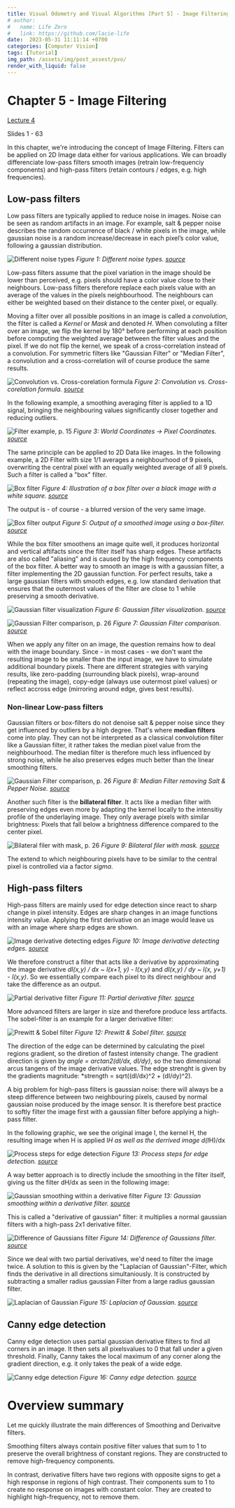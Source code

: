 ```yaml
---
title: Visual Odometry and Visual Algorithms [Part 5] - Image Filtering
# author:
#   name: Life Zero
#   link: https://github.com/lacie-life
date:  2023-05-31 11:11:14 +0700
categories: [Computer Vision]
tags: [Tutorial]
img_path: /assets/img/post_assest/pvo/
render_with_liquid: false
---
```


# Chapter 5 - Image Filtering

[Lecture 4](http://rpg.ifi.uzh.ch/docs/teaching/2019/04_filtering.pdf) 

Slides 1 - 63

In this chapter, we're introducing the concept of Image Filtering. 
Filters can be applied on 2D Image data either for various applications. We can broadly differenciate low-pass filters smooth images
(retrain low-frequenciy components) and high-pass filters (retain contours / edges, e.g. high frequencies). 


## Low-pass filters
Low pass filters are typically applied to reduce noise in images. Noise can be seen as random artifacts in an image. 
For example, salt & pepper noise describes the random occurrence of black / white pixels in the image, while
gaussian noise is a random increase/decrease in each pixel’s color value, following a gaussian distribution.

![Different noise types](https://github.com/lacie-life/lacie-life.github.io/blob/main/assets/img/post_assest/pvo/chapter_5/1_different_noise_types.png?raw=true)
*Figure 1: Different noise types. [source](http://rpg.ifi.uzh.ch/docs/teaching/2019/04_filtering.pdf)*


Low-pass filters assume that the pixel variation in the image should be lower than perceived, e.g. pixels should have a
color value close to their neighbours. Low-pass filters therefore replace each pixels value with an average of the values in 
the pixels neighbourhood. The neighbours can either be weighted based on their distance to the center pixel, or equally. 


Moving a filter over all possible positions in an image is called a *convolution*, the filter is called a *Kernel* or *Mask* 
and denoted *H*. 
When convoluting a filter over an image, we flip the kernel by 180° before performing at each position before computing the weighted 
average between the filter values and the pixel. If we do not flip the kernel, we speak of a cross-correlation instead of a convolution.
For symmetric filters like "Gaussian Filter" or "Median Filter", a convolution and a cross-correlation will of course produce
the same results. 

![Convolution vs. Cross-corelation formula](https://github.com/lacie-life/lacie-life.github.io/blob/main/assets/img/post_assest/pvo/chapter_5/3_convolution_vs_cross-correlation.png?raw=true)
*Figure 2: Convolution vs. Cross-corelation formula. [source](http://rpg.ifi.uzh.ch/docs/teaching/2019/04_filtering.pdf)*

In the following example, a smoothing averaging filter is applied to a 1D signal, bringing the neighbouring values significantly closer together and reducing outliers.

![Filter example, p. 15](https://github.com/lacie-life/lacie-life.github.io/blob/main/assets/img/post_assest/pvo/chapter_5/2_smoothed_signal.png?raw=true)
*Figure 3: World Coordinates -> Pixel Coordinates. [source](http://rpg.ifi.uzh.ch/docs/teaching/2019/04_filtering.pdf)*

The same principle can be applied to 2D Data like images. In the following example, a 2D Filter with size 1/1 averages a neighbourhood of 9 pixels, overwriting the central pixel with an equally weighted average of all 9 pixels. 
Such a filter is called a "box" filter.

![Box filter](https://github.com/lacie-life/lacie-life.github.io/blob/main/assets/img/post_assest/pvo/chapter_5/4_before_filtering_image_with_box_filter.png?raw=true)
*Figure 4: Illustration of a box filter over a black image with a white square. [source](http://rpg.ifi.uzh.ch/docs/teaching/2019/04_filtering.pdf)*

The output is - of course - a blurred version of the very same image.

![Box filter output](https://github.com/lacie-life/lacie-life.github.io/blob/main/assets/img/post_assest/pvo/chapter_5/5_after_filtering_image_with_box_filter.png?raw=true)
*Figure 5: Output of a smoothed image using a box-filter. [source](http://rpg.ifi.uzh.ch/docs/teaching/2019/04_filtering.pdf)*

While the box filter smoothens an image quite well, it produces horizontal and vertical aftifacts since the filter itself has
sharp edges. These artifacts are also called "aliasing" and is caused by the high frequency components of the box filter.
A better way to smooth an image is with a gaussian filter, a filter implementing the 2D gaussian function. 
For perfect results, take a large gaussian filters with smooth edges, e.g. low standard derivation that ensures that the outermost
values of the filter are close to 1 while preserving a smooth derivative. 

![Gaussian filter visualization](https://github.com/lacie-life/lacie-life.github.io/blob/main/assets/img/post_assest/pvo/chapter_5/7_gaussian_filter_comparison.png?raw=true)
*Figure 6: Gaussian filter visualization. [source](http://rpg.ifi.uzh.ch/docs/teaching/2019/04_filtering.pdf)*

![Gaussian Filter comparison, p. 26](https://github.com/lacie-life/lacie-life.github.io/blob/main/assets/img/post_assest/pvo/chapter_5/17_gaussian_filter_comparison.png?raw=true)
*Figure 7: Gaussian Filter comparison. [source](http://rpg.ifi.uzh.ch/docs/teaching/2019/04_filtering.pdf)*

When we apply any filter on an image, the question remains how to deal with the image boundary. Since - in most cases - we don't
want the resulting image to be smaller than the input image, we have to simulate additional boundary pixels. 
There are different strategies with varying results, like zero-padding (surrounding black pixels), wrap-around (repeating the image),
copy-edge (always use outermost pixel values) or reflect accross edge (mirroring around edge, gives best results). 


### Non-linear Low-pass filters

Gaussian filters or box-filters do not denoise salt & pepper noise since they get influenced by outliers by a high degree. 
That's where **median filters** come into play. They can not be interpreted as a classical convolution filter like a Gaussian
filter, it rather takes the median pixel value from the neighbourhood. The median filter is therefore much less influenced
by strong noise, while he also preserves edges much better than the linear smoothing filters. 

![Gaussian Filter comparison, p. 26](https://github.com/lacie-life/lacie-life.github.io/blob/main/assets/img/post_assest/pvo/chapter_5/8_median_filtered_image.png?raw=true)
*Figure 8: Median Filter removing Salt & Pepper Noise. [source](http://rpg.ifi.uzh.ch/docs/teaching/2019/04_filtering.pdf)*

Another such filter is the **billateral filter**. It acts like a median filter with preserving edges even more by adapting the kernel
locally to the intensitiy profile of the underlaying image. They only average pixels with similar brightness: Pixels that fall below
a brightness difference compared to the center pixel. 

![Bilateral filer with mask, p. 26](https://github.com/lacie-life/lacie-life.github.io/blob/main/assets/img/post_assest/pvo/chapter_5/9_billateral_filter_demonstration.png?raw=true)
*Figure 9: Bilateral filer with mask. [source](http://rpg.ifi.uzh.ch/docs/teaching/2019/04_filtering.pdf)*

The extend to which neighbouring pixels have to be similar to the central pixel is controlled via a factor *sigma*.


## High-pass filters

High-pass filters are mainly used for edge detection since react to sharp change in pixel intensity. Edges are sharp changes in
an image functions intensity value. Applying the first derivative on an image would leave us with an image where sharp edges 
are shown. 

![Image derivative detecting edges](https://github.com/lacie-life/lacie-life.github.io/blob/main/assets/img/post_assest/pvo/chapter_5/10_image_first_derivative_demonstration.png?raw=true)
*Figure 10: Image derivative detecting edges. [source](http://rpg.ifi.uzh.ch/docs/teaching/2019/04_filtering.pdf)*

We therefore construct a filter that acts like a derivative by approximating the image derivative 
*dI(x,y) / dx ~ I(x+1, y) - I(x,y)* and *dI(x,y) / dy ~ I(x, y+1) - I(x,y)*. 
So we essentially compare each pixel to its direct neighbour and take the difference as an output. 

![Partial derivative filter](https://github.com/lacie-life/lacie-life.github.io/blob/main/assets/img/post_assest/pvo/chapter_5/11_partial_derivative_filters.png?raw=true)
*Figure 11: Partial derivative filter. [source](http://rpg.ifi.uzh.ch/docs/teaching/2019/04_filtering.pdf)*

More advanced filters are larger in size and therefore produce less artifacts. The sobel-filter is an example for a larger
derivative filter:

![Prewitt & Sobel filter](https://github.com/lacie-life/lacie-life.github.io/blob/main/assets/img/post_assest/pvo/chapter_5/12_prewitt_sobel_filter.png?raw=true)
*Figure 12: Prewitt & Sobel filter. [source](http://rpg.ifi.uzh.ch/docs/teaching/2019/04_filtering.pdf)*

The direction of the edge can be determined by calculating the pixel regions gradient, so the diretion of fastest intensity change.
The gradient direction is given by *angle = arctan2(dI/dx, dI/dy)*, so the two dimensional arcus tangens of the image derivative
values. The edge strenght is given by the gradients magnitude: *strength = sqrt((dI/dx)^2 + (dI/dy)^2).


A big problem for high-pass filters is gaussian noise: there will always be a steep difference between two neighbouring pixels, caused
by normal gaussian noise produced by the image sensor. It is therefore best practice to softly filter the image first with a 
gaussian filter before applying a high-pass filter. 


In the following graphic, we see the original image I, the kernel H, the resulting image when H is applied I*H as well as the derrived
image d(I*H)/dx

![Process steps for edge detection](https://github.com/lacie-life/lacie-life.github.io/blob/main/assets/img/post_assest/pvo/chapter_5/13_individual_processing_steps_for_edge_detection.png?raw=true)
*Figure 13: Process steps for edge detection. [source](http://rpg.ifi.uzh.ch/docs/teaching/2019/04_filtering.pdf)*

A way better approach is to directly include the smoothing in the filter itself, giving us the filter dH/dx as seen in
the following image:

![Gaussian smoothing within a derivative filter](https://github.com/lacie-life/lacie-life.github.io/blob/main/assets/img/post_assest/pvo/chapter_5/14_gaussian_smoothing_and_derivative_filter.png)
*Figure 13: Gaussian smoothing within a derivative filter. [source](http://rpg.ifi.uzh.ch/docs/teaching/2019/04_filtering.pdf)*

This is called a "derivative of gaussian" filter: it multiplies a normal gaussian filters with a high-pass 2x1 derivative filter. 

![Difference of Gaussians filter](https://github.com/lacie-life/lacie-life.github.io/blob/main/assets/img/post_assest/pvo/chapter_5/15_difference_of_gaussians_filter.png?raw=true)
*Figure 14: Difference of Gaussians filter. [source](http://rpg.ifi.uzh.ch/docs/teaching/2019/04_filtering.pdf)*

Since we deal with two partial derivatives, we'd need to filter the image twice. A solution to this is given by the 
"Laplacian of Gaussian"-Filter, which finds the derivative in all directions simultaniously. It is constructed by
subtracting a smaller radius gaussian Filter from a large radius gaussian filter.

![Laplacian of Gaussian](https://github.com/lacie-life/lacie-life.github.io/blob/main/assets/img/post_assest/pvo/chapter_5/18_laplacian_of_gaussian.png?raw=true)
*Figure 15: Laplacian of Gaussian. [source](http://rpg.ifi.uzh.ch/docs/teaching/2019/04_filtering.pdf)*

## Canny edge detection

Canny edge detection uses partial gaussian derivative filters to find all corners in an image. It then sets all pixelsvalues to 0 that
fall under a given threshold. Finally, Canny takes the local maximum of any corner along the gradient direction, e.g. it only
takes the peak of a wide edge. 

![Canny edge detection](https://github.com/lacie-life/lacie-life.github.io/blob/main/assets/img/post_assest/pvo/chapter_5/16_canny_edge_detection.png?raw=true)
*Figure 16: Canny edge detection. [source](http://rpg.ifi.uzh.ch/docs/teaching/2019/04_filtering.pdf)*



# Overview summary

Let me quickly illustrate the main differences of Smoothing and Derivaitve filters.

Smoothing filters always contain positive filter values that sum to 1 to preserve the overall brightness of constant regions. They are constructed to remove high-frequency components. 

In contrast, derivative filters have two regions with opposite signs to get a high response in regions of high contrast. Their components sum to 1 to create no response on images with constant color. They are created to highlight high-frequency, not to remove them. 


